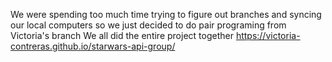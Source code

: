 We were spending too much time trying to figure out branches and syncing our local computers so we just decided to do pair programing from Victoria's branch
We all did the entire project together
 https://victoria-contreras.github.io/starwars-api-group/